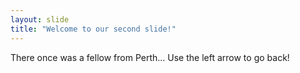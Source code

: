 ```yaml
---
layout: slide
title: "Welcome to our second slide!"
---
```

There once was a fellow from Perth...
Use the left arrow to go back!
